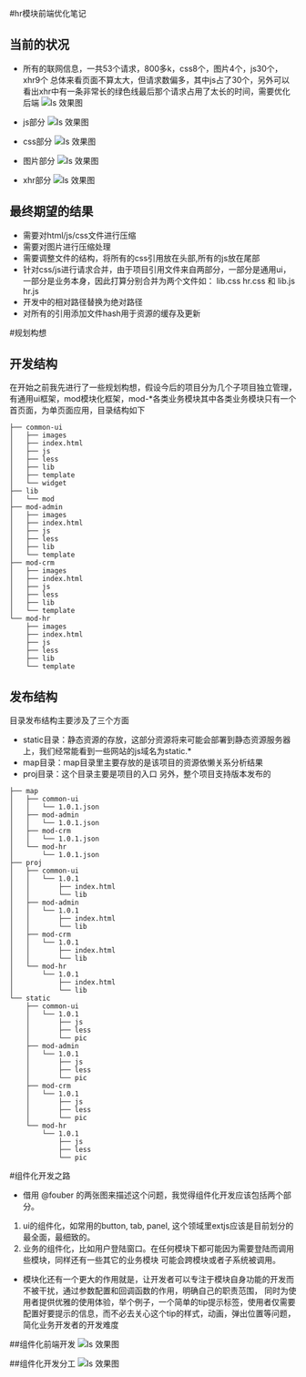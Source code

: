 #hr模块前端优化笔记


## 当前的状况

* 所有的联网信息，一共53个请求，800多k，css8个，图片4个，js30个，xhr9个 总体来看页面不算太大，但请求数偏多，其中js占了30个，另外可以看出xhr中有一条非常长的绿色线最后那个请求占用了太长的时间，需要优化后端
![ls 效果图](https://github.com/lenxeon/notes/blob/master/前端/201510/hr模块前端优化笔记/考勤优化分析.png)

* js部分
![ls 效果图](https://github.com/lenxeon/notes/blob/master/前端/201510/hr模块前端优化笔记/考勤js.png)

* css部分
![ls 效果图](https://github.com/lenxeon/notes/blob/master/前端/201510/hr模块前端优化笔记/考勤css.png)

* 图片部分
![ls 效果图](https://github.com/lenxeon/notes/blob/master/前端/201510/hr模块前端优化笔记/考勤img.png)

* xhr部分
![ls 效果图](https://github.com/lenxeon/notes/blob/master/前端/201510/hr模块前端优化笔记/考勤xhr.png)


## 最终期望的结果
* 需要对html/js/css文件进行压缩
* 需要对图片进行压缩处理
* 需要调整文件的结构，将所有的css引用放在头部,所有的js放在尾部
* 针对css/js进行请求合并，由于项目引用文件来自两部分，一部分是通用ui，一部分是业务本身，因此打算分别合并为两个文件如：
lib.css hr.css 和 lib.js hr.js
* 开发中的相对路径替换为绝对路径
* 对所有的引用添加文件hash用于资源的缓存及更新

#规划构想
## 开发结构
在开始之前我先进行了一些规划构想，假设今后的项目分为几个子项目独立管理，有通用ui框架，mod模块化框架，mod-*各类业务模块其中各类业务模块只有一个首页面，为单页面应用，目录结构如下
```shell
├── common-ui
│   ├── images
│   ├── index.html
│   ├── js
│   ├── less
│   ├── lib
│   ├── template
│   └── widget
├── lib
│   └── mod
├── mod-admin
│   ├── images
│   ├── index.html
│   ├── js
│   ├── less
│   ├── lib
│   └── template
├── mod-crm
│   ├── images
│   ├── index.html
│   ├── js
│   ├── less
│   ├── lib
│   └── template
└── mod-hr
    ├── images
    ├── index.html
    ├── js
    ├── less
    ├── lib
    └── template
```

## 发布结构
目录发布结构主要涉及了三个方面
* static目录：静态资源的存放，这部分资源将来可能会部署到静态资源服务器上，我们经常能看到一些网站的js域名为static.*
* map目录：map目录里主要存放的是该项目的资源依懒关系分析结果
* proj目录：这个目录主要是项目的入口
另外，整个项目支持版本发布的

```
├── map
│   ├── common-ui
│   │   └── 1.0.1.json
│   ├── mod-admin
│   │   └── 1.0.1.json
│   ├── mod-crm
│   │   └── 1.0.1.json
│   └── mod-hr
│       └── 1.0.1.json
├── proj
│   ├── common-ui
│   │   └── 1.0.1
│   │       ├── index.html
│   │       └── lib
│   ├── mod-admin
│   │   └── 1.0.1
│   │       ├── index.html
│   │       └── lib
│   ├── mod-crm
│   │   └── 1.0.1
│   │       ├── index.html
│   │       └── lib
│   └── mod-hr
│       └── 1.0.1
│           ├── index.html
│           └── lib
└── static
    ├── common-ui
    │   └── 1.0.1
    │       ├── js
    │       ├── less
    │       └── pic
    ├── mod-admin
    │   └── 1.0.1
    │       ├── js
    │       ├── less
    │       └── pic
    ├── mod-crm
    │   └── 1.0.1
    │       ├── js
    │       ├── less
    │       └── pic
    └── mod-hr
        └── 1.0.1
            ├── js
            ├── less
            └── pic
```

#组件化开发之路

* 借用 @fouber 的两张图来描述这个问题，我觉得组件化开发应该包括两个部分。

1. ui的组件化，如常用的button, tab, panel, 这个领域里extjs应该是目前划分的最全面，最细致的。
1. 业务的组件化，比如用户登陆窗口。在任何模块下都可能因为需要登陆而调用些模块，同样还有一些其它的业务模块
可能会跨模块或者子系统被调用。

* 模块化还有一个更大的作用就是，让开发者可以专注于模块自身功能的开发而不被干扰，通过参数配置和回调函数的作用，明确自己的职责范围，
同时为使用者提供优雅的使用体验，举个例子，一个简单的tip提示标签，使用者仅需要配置好要提示的信息，而不必去关心这个tip的样式，动画，弹出位置等问题，简化业务开发者的开发难度

##组件化前端开发
![ls 效果图](https://github.com/lenxeon/notes/blob/master/前端/201510/hr模块前端优化笔记/组件化前端开发.png)

##组件化开发分工
![ls 效果图](https://github.com/lenxeon/notes/blob/master/前端/201510/hr模块前端优化笔记/组件化开发分工.png)
